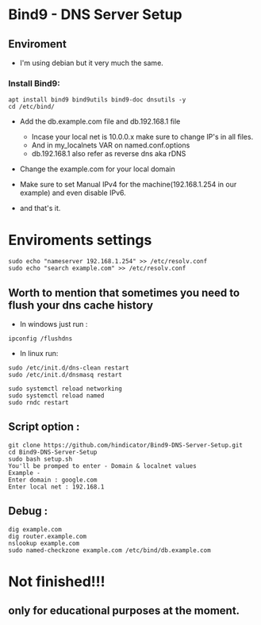 # Bind9 - DNS Server Setup

## Enviroment
* I'm using debian but it very much the same.

### Install Bind9:
```
apt install bind9 bind9utils bind9-doc dnsutils -y
cd /etc/bind/
```




* Add the db.example.com file and db.192.168.1 file 
    * Incase your local net is 10.0.0.x make sure to change IP's in all files.
    * And in my_localnets VAR on named.conf.options
    * db.192.168.1 also refer as reverse dns aka rDNS
* Change the example.com for your local domain
* Make sure to set Manual IPv4 for the machine(192.168.1.254 in our example) and even disable IPv6.

* and that's it.

# Enviroments settings
```
sudo echo "nameserver 192.168.1.254" >> /etc/resolv.conf
sudo echo "search example.com" >> /etc/resolv.conf
```

## Worth to mention that sometimes you need to flush your dns cache history
* In windows just run :
```
ipconfig /flushdns
```

* In linux run:
```
sudo /etc/init.d/dns-clean restart
sudo /etc/init.d/dnsmasq restart
```
```
sudo systemctl reload networking
sudo systemctl reload named
sudo rndc restart
```

## Script option :
```
git clone https://github.com/hindicator/Bind9-DNS-Server-Setup.git
cd Bind9-DNS-Server-Setup
sudo bash setup.sh
You'll be promped to enter - Domain & localnet values
Example -
Enter domain : google.com
Enter local net : 192.168.1
```

## Debug :
```
dig example.com
dig router.example.com
nslookup example.com
sudo named-checkzone example.com /etc/bind/db.example.com
```

# Not finished!!!
## only for educational purposes at the moment.